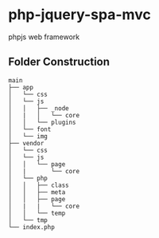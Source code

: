 # php-jquery-spa-mvc
phpjs web framework
## Folder Construction
```
main
├── app
│   └── css
│   └── js
│   │   ├── _node
│   |   │   └── core
│   │   └── plugins
│   └── font
│   └── img
├── vendor
│   └── css
│   └── js
│   │   └── page
│   |       └── core
│   └── php
│   │   ├── class
│   │   ├── meta
│   │   ├── page
│   |   |   └── core
│   │   └── temp
│   └── tmp
└── index.php
```
